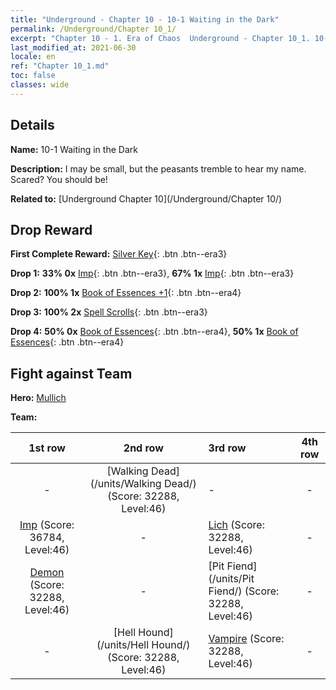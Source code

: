 ```yaml
---
title: "Underground - Chapter 10 - 10-1 Waiting in the Dark"
permalink: /Underground/Chapter 10_1/
excerpt: "Chapter 10 - 1. Era of Chaos  Underground - Chapter 10_1. 10-1 Waiting in the Dark"
last_modified_at: 2021-06-30
locale: en
ref: "Chapter 10_1.md"
toc: false
classes: wide
---
```


## Details

 **Name:** 10-1 Waiting in the Dark

 **Description:** I may be small, but the peasants tremble to hear my name. Scared? You should be!

 **Related to:** [Underground Chapter 10](/Underground/Chapter 10/)

## Drop Reward

 **First Complete Reward:** [Silver Key](/Items/con_693/){: .btn .btn--era3}

 **Drop 1:** **33% 0x** [Imp](/Items/unt_226/){: .btn .btn--era3}, **67% 1x** [Imp](/Items/unt_226/){: .btn .btn--era3}

 **Drop 2:** **100% 1x** [Book of Essences +1](/Items/mat_46/){: .btn .btn--era4}

 **Drop 3:** **100% 2x** [Spell Scrolls](/Items/con_694/){: .btn .btn--era3}

 **Drop 4:** **50% 0x** [Book of Essences](/Items/mat_39/){: .btn .btn--era4}, **50% 1x** [Book of Essences](/Items/mat_39/){: .btn .btn--era4}


## Fight against Team
 **Hero:** [Mullich](/heroes/Mullich/)

 **Team:**


  | 1st row | 2nd row | 3rd row | 4th row |
  |:----:|:----:|:----|:----:|
  | - | [Walking Dead](/units/Walking Dead/) (Score: 32288, Level:46)  | - | - |
  | [Imp](/units/Imp/) (Score: 36784, Level:46)  | - | [Lich](/units/Lich/) (Score: 32288, Level:46)  | - |
  | [Demon](/units/Demon/) (Score: 32288, Level:46)  | - | [Pit Fiend](/units/Pit Fiend/) (Score: 32288, Level:46)  | - |
  | - | [Hell Hound](/units/Hell Hound/) (Score: 32288, Level:46)  | [Vampire](/units/Vampire/) (Score: 32288, Level:46)  | - |


